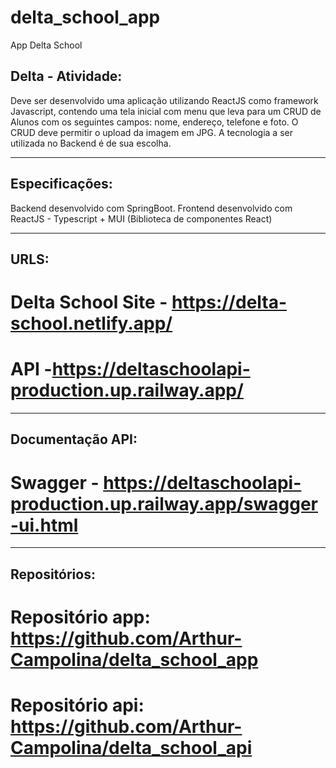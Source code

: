 # delta_school_app

App Delta School

## Delta - Atividade:

Deve ser desenvolvido uma aplicação utilizando ReactJS como framework Javascript,
contendo uma tela inicial com menu que leva para um CRUD de Alunos com os seguintes
campos: nome, endereço, telefone e foto. O CRUD deve permitir o upload da imagem em
JPG. A tecnologia a ser utilizada no Backend é de sua escolha.

---

## Especificações:

Backend desenvolvido com SpringBoot.
Frontend desenvolvido com ReactJS - Typescript + MUI (Biblioteca de componentes React)

---

## URLS:

# Delta School Site - https://delta-school.netlify.app/

# API -https://deltaschoolapi-production.up.railway.app/

---

## Documentação API:

# Swagger - https://deltaschoolapi-production.up.railway.app/swagger-ui.html

---

## Repositórios:

# Repositório app: https://github.com/Arthur-Campolina/delta_school_app

# Repositório api: https://github.com/Arthur-Campolina/delta_school_api
